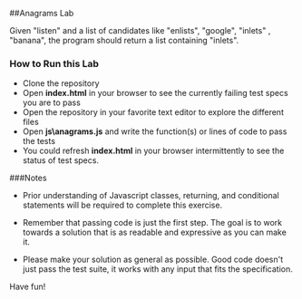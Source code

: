 ##Anagrams Lab

Given "listen" and a list of candidates like "enlists", "google",  "inlets" , "banana", the program should return a list containing "inlets".


### How to Run this Lab

+ Clone the repository
+ Open **index.html** in your browser to see the currently failing test specs you are to pass
+ Open the repository in your favorite text editor to explore the different files
+ Open **js\anagrams.js** and write the function(s) or lines of code to pass the tests
+ You could refresh **index.html** in your browser intermittently to see the status of test specs.


###Notes

+ Prior understanding of Javascript classes, returning, and conditional statements will be required to complete this exercise.

+ Remember that passing code is just the first step. The goal is to work towards a solution that is as readable and expressive as you can make
it.

+ Please make your solution as general as possible. Good code doesn't just pass the test suite, it works with any input that fits the specification.

Have fun!
